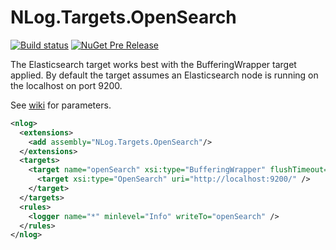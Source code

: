 # NLog.Targets.OpenSearch

[![Build status](https://ci.appveyor.com/api/projects/status/53pvt1ao61hd3ym2/branch/master?svg=true)](https://ci.appveyor.com/project/markmcdowell/nlog-targets-elasticsearch/branch/master)
[![NuGet Pre Release](https://img.shields.io/nuget/vpre/NLog.Targets.ElasticSearch.svg)](https://www.nuget.org/packages/NLog.Targets.ElasticSearch)

The Elasticsearch target works best with the BufferingWrapper target applied. By default the target assumes an Elasticsearch node is running on the localhost on port 9200.

See [wiki](https://github.com/ReactiveMarkets/NLog.Targets.ElasticSearch/wiki) for parameters.

```xml
<nlog>
  <extensions>
    <add assembly="NLog.Targets.OpenSearch"/>
  </extensions>
  <targets>
    <target name="openSearch" xsi:type="BufferingWrapper" flushTimeout="5000">
      <target xsi:type="OpenSearch" uri="http://localhost:9200/" />
    </target>
  </targets>
  <rules>
    <logger name="*" minlevel="Info" writeTo="openSearch" />
  </rules>
</nlog>
```
